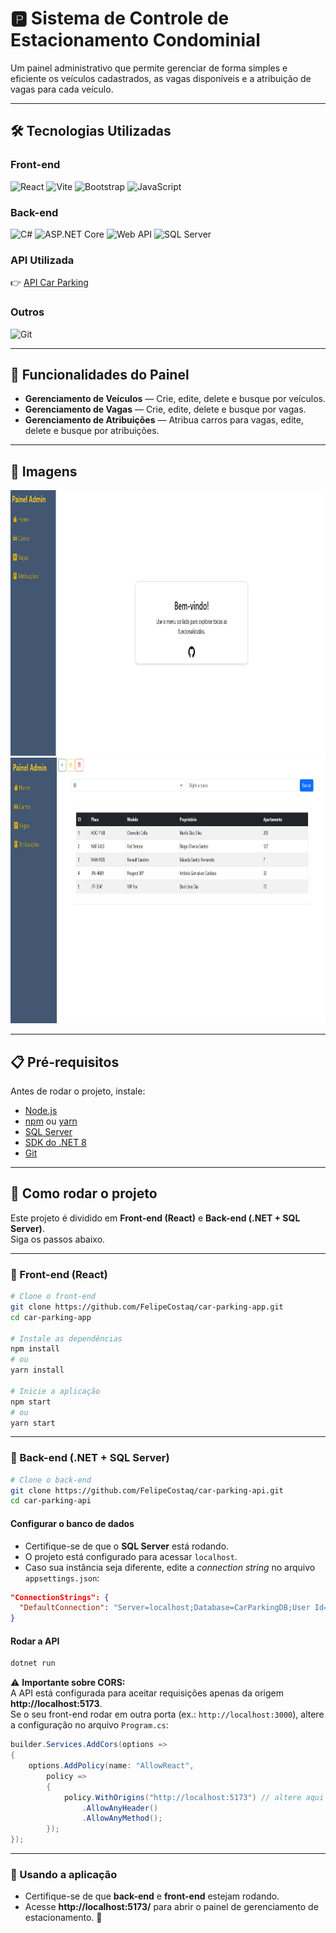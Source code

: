# 🅿️ Sistema de Controle de Estacionamento Condominial

Um painel administrativo que permite gerenciar de forma simples e eficiente os veículos cadastrados, as vagas disponíveis e a atribuição de vagas para cada veículo.

---

## 🛠️ Tecnologias Utilizadas

### Front-end
![React](https://img.shields.io/badge/React-20232A?style=for-the-badge&logo=react&logoColor=61DAFB)
![Vite](https://img.shields.io/badge/Vite-646CFF?style=for-the-badge&logo=vite&logoColor=white)
![Bootstrap](https://img.shields.io/badge/Bootstrap-563D7C?style=for-the-badge&logo=bootstrap&logoColor=white)
![JavaScript](https://img.shields.io/badge/JavaScript-F7DF1E?style=for-the-badge&logo=javascript&logoColor=black)

### Back-end
![C#](https://img.shields.io/badge/C%23-239120?style=for-the-badge&logo=c-sharp&logoColor=white)
![ASP.NET Core](https://img.shields.io/badge/ASP.NET_Core-512BD4?style=for-the-badge&logo=dotnet&logoColor=white)
![Web API](https://img.shields.io/badge/Web_API-5C2D91?style=for-the-badge&logo=.net&logoColor=white)
![SQL Server](https://img.shields.io/badge/SQL%20Server-CC2927?logo=microsoftsqlserver&logoColor=white)

### API Utilizada
👉 [API Car Parking](https://github.com/FelipeCostaq/car-parking-api)

### Outros
![Git](https://img.shields.io/badge/versionamento-Git-%23F05033?logo=git&logoColor=white)

---

## 💼 Funcionalidades do Painel

- **Gerenciamento de Veículos** — Crie, edite, delete e busque por veículos.  
- **Gerenciamento de Vagas** — Crie, edite, delete e busque por vagas.  
- **Gerenciamento de Atribuições** — Atribua carros para vagas, edite, delete e busque por atribuições.

---

## 📸 Imagens

<img height="425" width="800" src="https://github.com/FelipeCostaq/car-parking-app/blob/main/img-painel-admin.png?raw=true" alt="Painel Admin">
<img height="425" width="800" src="https://github.com/FelipeCostaq/car-parking-api/blob/main/img-painel-admin-table.png?raw=true" alt="Painel Admin Tabela">

---

## 📋 Pré-requisitos

Antes de rodar o projeto, instale:

- [Node.js](https://nodejs.org/)
- [npm](https://www.npmjs.com/) ou [yarn](https://yarnpkg.com/)
- [SQL Server](https://www.microsoft.com/pt-br/sql-server/sql-server-downloads)
- [SDK do .NET 8](https://dotnet.microsoft.com/en-us/download)
- [Git](https://git-scm.com/)

---

## 🚀 Como rodar o projeto

Este projeto é dividido em **Front-end (React)** e **Back-end (.NET + SQL Server)**.  
Siga os passos abaixo.

---

### 🔹 Front-end (React)

```bash
# Clone o front-end
git clone https://github.com/FelipeCostaq/car-parking-app.git
cd car-parking-app

# Instale as dependências
npm install
# ou
yarn install

# Inicie a aplicação
npm start
# ou
yarn start
```
---

### 🔹 Back-end (.NET + SQL Server)

```bash
# Clone o back-end
git clone https://github.com/FelipeCostaq/car-parking-api.git
cd car-parking-api
```

#### Configurar o banco de dados

- Certifique-se de que o **SQL Server** está rodando.  
- O projeto está configurado para acessar `localhost`.  
- Caso sua instância seja diferente, edite a *connection string* no arquivo `appsettings.json`:

```json
"ConnectionStrings": {
  "DefaultConnection": "Server=localhost;Database=CarParkingDB;User Id=seuUsuario;Password=suaSenha;Trusted_Connection=False;TrustServerCertificate=True;"
}
```

#### Rodar a API

```bash
dotnet run
```

⚠️ **Importante sobre CORS:**  
A API está configurada para aceitar requisições apenas da origem **http://localhost:5173**.  
Se o seu front-end rodar em outra porta (ex.: `http://localhost:3000`), altere a configuração no arquivo `Program.cs`:

```csharp
builder.Services.AddCors(options =>
{
    options.AddPolicy(name: "AllowReact",
        policy =>
        {
            policy.WithOrigins("http://localhost:5173") // altere aqui se necessário
                .AllowAnyHeader()
                .AllowAnyMethod();
        });
});
```

---

### 🔹 Usando a aplicação

- Certifique-se de que **back-end** e **front-end** estejam rodando.  
- Acesse **http://localhost:5173/** para abrir o painel de gerenciamento de estacionamento. 🎉

